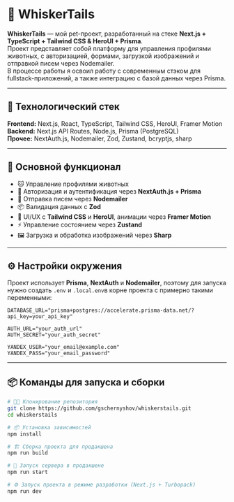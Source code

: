# 🐾 WhiskerTails

**WhiskerTails** — мой pet-проект, разработанный на стеке **Next.js + TypeScript + Tailwind CSS & HeroUI + Prisma**.  
Проект представляет собой платформу для управления профилями животных, с авторизацией, формами, загрузкой изображений и отправкой писем через Nodemailer.  
В процессе работы я освоил работу с современным стэком для fullstack-приложений, а также интеграцию с базой данных через Prisma.

---

## 🧰 Технологический стек

**Frontend:** Next.js, React, TypeScript, Tailwind CSS, HeroUI, Framer Motion  
**Backend:** Next.js API Routes, Node.js, Prisma (PostgreSQL)  
**Прочее:** NextAuth.js, Nodemailer, Zod, Zustand, bcryptjs, sharp  

---

## 🚀 Основной функционал

- 🐱 Управление профилями животных
- 🔐 Авторизация и аутентификация через **NextAuth.js + Prisma**
- 📧 Отправка писем через **Nodemailer**
- 📦 Валидация данных с **Zod**
- 🎨 UI/UX с **Tailwind CSS** и **HeroUI**, анимации через **Framer Motion**
- ⚡ Управление состоянием через **Zustand**
- 🖼️ Загрузка и обработка изображений через **Sharp**

---

## ⚙️ Настройки окружения

Проект использует **Prisma**, **NextAuth** и **Nodemailer**, поэтому для запуска нужно создать `.env`  и `.local.env`в корне проекта с примерно такими переменными:

```env
DATABASE_URL="prisma+postgres://accelerate.prisma-data.net/?api_key=your_api_key"
```

```local.env
AUTH_URL="your_auth_url"
AUTH_SECRET="your_auth_secret"

YANDEX_USER="your_email@example.com"
YANDEX_PASS="your_email_password"
```

---

## 📦 Команды для запуска и сборки

```bash
# 🧑‍💻 Клонирование репозитория
git clone https://github.com/gschernyshov/whiskerstails.git
cd whiskerstails

# 📦 Установка зависимостей
npm install

# 🏗️ Сборка проекта для продакшена
npm run build

# 🚀 Запуск сервера в продакшене
npm run start

# ⚙️ Запуск проекта в режиме разработки (Next.js + Turbopack)
npm run dev
```